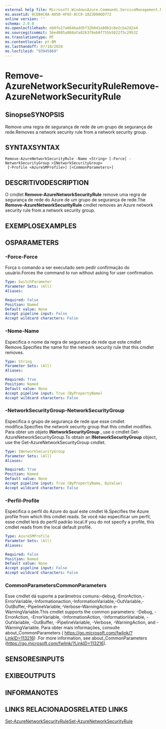 ```yaml
---
external help file: Microsoft.WindowsAzure.Commands.ServiceManagement.Network.dll-Help.xml
ms.assetid: 8CDB4C0A-A050-4F65-8CC0-1822D006D772
online version: ''
schema: 2.0.0
ms.openlocfilehash: eb0fe27a664badd5f32b941e80b2c8e2cba2d2a4
ms.sourcegitcommit: 56ed085a868afa8263f8eb0f755b5822f5c29532
ms.translationtype: MT
ms.contentlocale: pt-BR
ms.lasthandoff: 07/18/2020
ms.locfileid: "93945869"
---
```

# <span data-ttu-id="82a1d-101">Remove-AzureNetworkSecurityRule</span><span class="sxs-lookup"><span data-stu-id="82a1d-101">Remove-AzureNetworkSecurityRule</span></span>

## <span data-ttu-id="82a1d-102">Sinopse</span><span class="sxs-lookup"><span data-stu-id="82a1d-102">SYNOPSIS</span></span>
<span data-ttu-id="82a1d-103">Remove uma regra de segurança de rede de um grupo de segurança de rede.</span><span class="sxs-lookup"><span data-stu-id="82a1d-103">Removes a network security rule from a network security group.</span></span>

## <span data-ttu-id="82a1d-104">SYNTAX</span><span class="sxs-lookup"><span data-stu-id="82a1d-104">SYNTAX</span></span>

```
Remove-AzureNetworkSecurityRule -Name <String> [-Force] -NetworkSecurityGroup <INetworkSecurityGroup>
 [-Profile <AzureSMProfile>] [<CommonParameters>]
```

## <span data-ttu-id="82a1d-105">DESCRITIVO</span><span class="sxs-lookup"><span data-stu-id="82a1d-105">DESCRIPTION</span></span>
<span data-ttu-id="82a1d-106">O cmdlet **Remove-AzureNetworkSecurityRule** remove uma regra de segurança de rede do Azure de um grupo de segurança de rede.</span><span class="sxs-lookup"><span data-stu-id="82a1d-106">The **Remove-AzureNetworkSecurityRule** cmdlet removes an Azure network security rule from a network security group.</span></span>

## <span data-ttu-id="82a1d-107">EXEMPLOS</span><span class="sxs-lookup"><span data-stu-id="82a1d-107">EXAMPLES</span></span>

## <span data-ttu-id="82a1d-108">OS</span><span class="sxs-lookup"><span data-stu-id="82a1d-108">PARAMETERS</span></span>

### <span data-ttu-id="82a1d-109">-Force</span><span class="sxs-lookup"><span data-stu-id="82a1d-109">-Force</span></span>
<span data-ttu-id="82a1d-110">Força o comando a ser executado sem pedir confirmação do usuário.</span><span class="sxs-lookup"><span data-stu-id="82a1d-110">Forces the command to run without asking for user confirmation.</span></span>

```yaml
Type: SwitchParameter
Parameter Sets: (All)
Aliases: 

Required: False
Position: Named
Default value: None
Accept pipeline input: False
Accept wildcard characters: False
```

### <span data-ttu-id="82a1d-111">-Nome</span><span class="sxs-lookup"><span data-stu-id="82a1d-111">-Name</span></span>
<span data-ttu-id="82a1d-112">Especifica o nome da regra de segurança de rede que este cmdlet Remove.</span><span class="sxs-lookup"><span data-stu-id="82a1d-112">Specifies the name for the network security rule that this cmdlet removes.</span></span>

```yaml
Type: String
Parameter Sets: (All)
Aliases: 

Required: True
Position: Named
Default value: None
Accept pipeline input: True (ByPropertyName)
Accept wildcard characters: False
```

### <span data-ttu-id="82a1d-113">-NetworkSecurityGroup</span><span class="sxs-lookup"><span data-stu-id="82a1d-113">-NetworkSecurityGroup</span></span>
<span data-ttu-id="82a1d-114">Especifica o grupo de segurança de rede que esse cmdlet modifica.</span><span class="sxs-lookup"><span data-stu-id="82a1d-114">Specifies the network security group that this cmdlet modifies.</span></span>
<span data-ttu-id="82a1d-115">Para obter um objeto **INetworkSecurityGroup** , use o cmdlet Get-AzureNetworkSecurityGroup.</span><span class="sxs-lookup"><span data-stu-id="82a1d-115">To obtain an **INetworkSecurityGroup** object, use the Get-AzureNetworkSecurityGroup cmdlet.</span></span>

```yaml
Type: INetworkSecurityGroup
Parameter Sets: (All)
Aliases: 

Required: True
Position: Named
Default value: None
Accept pipeline input: True (ByPropertyName, ByValue)
Accept wildcard characters: False
```

### <span data-ttu-id="82a1d-116">-Perfil</span><span class="sxs-lookup"><span data-stu-id="82a1d-116">-Profile</span></span>
<span data-ttu-id="82a1d-117">Especifica o perfil do Azure do qual este cmdlet lê.</span><span class="sxs-lookup"><span data-stu-id="82a1d-117">Specifies the Azure profile from which this cmdlet reads.</span></span> <span data-ttu-id="82a1d-118">Se você não especificar um perfil, esse cmdlet lerá do perfil padrão local.</span><span class="sxs-lookup"><span data-stu-id="82a1d-118">If you do not specify a profile, this cmdlet reads from the local default profile.</span></span>

```yaml
Type: AzureSMProfile
Parameter Sets: (All)
Aliases: 

Required: False
Position: Named
Default value: None
Accept pipeline input: False
Accept wildcard characters: False
```

### <span data-ttu-id="82a1d-119">CommonParameters</span><span class="sxs-lookup"><span data-stu-id="82a1d-119">CommonParameters</span></span>
<span data-ttu-id="82a1d-120">Esse cmdlet dá suporte a parâmetros comuns:-debug,-ErrorAction,-ErrorVariable,-Informationaction,-InformationVariable,-OutVariable,-OutBuffer,-PipelineVariable,-Verbose-WarningAction e-WarningVariable.</span><span class="sxs-lookup"><span data-stu-id="82a1d-120">This cmdlet supports the common parameters: -Debug, -ErrorAction, -ErrorVariable, -InformationAction, -InformationVariable, -OutVariable, -OutBuffer, -PipelineVariable, -Verbose, -WarningAction, and -WarningVariable.</span></span> <span data-ttu-id="82a1d-121">Para obter mais informações, consulte about_CommonParameters ( https://go.microsoft.com/fwlink/?LinkID=113216) .</span><span class="sxs-lookup"><span data-stu-id="82a1d-121">For more information, see about_CommonParameters (https://go.microsoft.com/fwlink/?LinkID=113216).</span></span>

## <span data-ttu-id="82a1d-122">SENSORES</span><span class="sxs-lookup"><span data-stu-id="82a1d-122">INPUTS</span></span>

## <span data-ttu-id="82a1d-123">EXIBE</span><span class="sxs-lookup"><span data-stu-id="82a1d-123">OUTPUTS</span></span>

## <span data-ttu-id="82a1d-124">INFORMA</span><span class="sxs-lookup"><span data-stu-id="82a1d-124">NOTES</span></span>

## <span data-ttu-id="82a1d-125">LINKS RELACIONADOS</span><span class="sxs-lookup"><span data-stu-id="82a1d-125">RELATED LINKS</span></span>

[<span data-ttu-id="82a1d-126">Set-AzureNetworkSecurityRule</span><span class="sxs-lookup"><span data-stu-id="82a1d-126">Set-AzureNetworkSecurityRule</span></span>](./Set-AzureNetworkSecurityRule.md)


